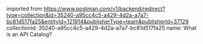 imported from https://www.postman.com/v1/backend/redirect?type=collection&id=35240-a95cc4c5-a429-4d2a-a7a7-bc81d517fa25&entityId=121914&publisherType=team&publisherId=37129
collectionId: 35240-a95cc4c5-a429-4d2a-a7a7-bc81d517fa25
name: What is an API Catalog?